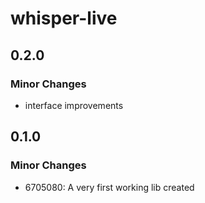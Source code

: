 # whisper-live

## 0.2.0

### Minor Changes

- interface improvements

## 0.1.0

### Minor Changes

- 6705080: A very first working lib created
